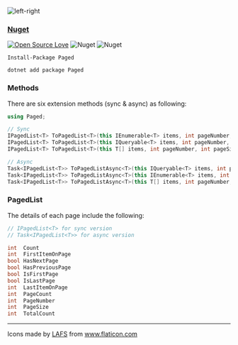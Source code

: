 ![left-right](https://user-images.githubusercontent.com/8418700/140856321-6704e41e-33ef-499e-842f-513ffcc6882d.png)

### [Nuget](https://www.nuget.org/packages/Paged/)

[![Open Source Love](https://badges.frapsoft.com/os/mit/mit.svg?v=102)](https://opensource.org/licenses/MIT)
![Nuget](https://img.shields.io/nuget/v/Paged)
![Nuget](https://img.shields.io/nuget/dt/Paged)

```
Install-Package Paged

dotnet add package Paged
```

### Methods

There are six extension methods (sync & async) as following:

```cs
using Paged;

// Sync
IPagedList<T> ToPagedList<T>(this IEnumerable<T> items, int pageNumber, int pageSize)
IPagedList<T> ToPagedList<T>(this IQueryable<T> items, int pageNumber, int pageSize)
IPagedList<T> ToPagedList<T>(this T[] items, int pageNumber, int pageSize)

// Async
Task<IPagedList<T>> ToPagedListAsync<T>(this IQueryable<T> items, int pageNumber, int pageSize)
Task<IPagedList<T>> ToPagedListAsync<T>(this IEnumerable<T> items, int pageNumber, int pageSize)
Task<IPagedList<T>> ToPagedListAsync<T>(this T[] items, int pageNumber, int pageSize)
```

### PagedList

The details of each page include the following:

```cs
// IPagedList<T> for sync version
// Task<IPagedList<T>> for async version

int  Count
int  FirstItemOnPage
bool HasNextPage
bool HasPreviousPage
bool IsFirstPage
bool IsLastPage
int  LastItemOnPage
int  PageCount
int  PageNumber
int  PageSize
int  TotalCount
```

<hr/>
<div>Icons made by <a href="https://www.flaticon.com/authors/lafs" title="LAFS">LAFS</a> from <a href="https://www.flaticon.com/" title="Flaticon">www.flaticon.com</a></div>
